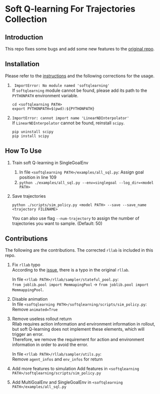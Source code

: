 # Soft Q-learning For Trajectories Collection

## Introduction

This repo fixes some bugs and add some new features to the [original repo](https://github.com/haarnoja/softqlearning). 

## Installation

Please refer to the [instructions](README.origin.md) and the following corrections for the usage.
   
1. ` ImportError: No module named 'softqlearning'`  
   If `softqlearning` module cannot be found, please add its path to the `PYTHONPATH` environment variable.
   ```
   cd <softqlearning PATH>
   export PYTHONPATH=$(pwd):${PYTHONPATH}
   ```
   
2. `ImportError: cannot import name 'LinearNDInterpolator'`  
   If `LinearNDInterpolator` cannot be found, reinstall `scipy`.  
   ```
   pip uninstall scipy
   pip install scipy
   ```

## How To Use

1. Train soft Q-learning in SingleGoalEnv
   1. In file `<softqlearning PATH>/examples/all_sql.py`:
      Assign goal position in line 109
   2. ```python ./examples/all_sql.py --env=singlegoal --log_dir=<model PATH>```

2. Save trajectories  
   ```
   python ./scripts/sim_policy.py <model PATH> --save --save_name <trajectory FILENAME>
   ```
   You can also use flag `--num-trajectory` to assign the number of trajectories you want to sample. (Default: 50)

## Contributions

The following are the contributions. The corrected `rllab` is included in this repo.

1. Fix `rllab` typo  
   According to the [issue](https://github.com/rll/rllab/issues/240), there is a typo in the original `rllab`.
     
   In file `<rllab PATH>/rllab/sampler/stateful_pool.py`:  
   `from joblib.pool import MemmapingPool` -> `from joblib.pool import MemmappingPool`.  

2. Disable animation  
   In file `<softqlearning PATH>/softqlearning/scripts/sim_policy.py`:
   Remove `animated=True`

3. Remove useless rollout return  
   Rllab requires action information and environment information in rollout, but soft Q-learning does not implement these elements, which will trigger an error.  
   Therefore, we remove the requirement for action and environment information in order to avoid the error.
   
   In file `<rllab PATH>/rllab/sampler/utils.py`:  
   Remove `agent_infos` and `env_infos` for return

4. Add more features to simulation
   Add features in `<softqlearning PATH>/softqlearning/scripts/sim_policy.py`  

5. Add MultiGoalEnv and SingleGoalEnv in `<softqlearning PATH>/examples/all_sql.py`
